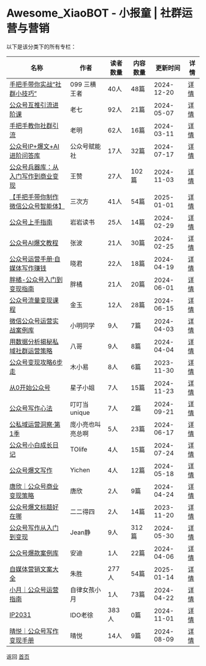 # Awesome_XiaoBOT - 小报童 | 社群运营与营销

以下是该分类下的所有专栏：

| 名称 | 作者 | 读者数量 | 内容数量 | 更新时间 | 详情 |
|------|------|----------|----------|----------|------|
| [手把手带你实战“社群小技巧”](https://xiaobot.net/p/WZ099?refer=0b133df9-27dc-423b-8101-639049001c13) | 099   三横王者 | 40人 | 48篇 |  2024-12-20 | [详情](data/WZ099.md) |
| [公众号互推引流进阶课](https://xiaobot.net/p/qishu718?refer=0b133df9-27dc-423b-8101-639049001c13) | 老七 | 92人 | 21篇 |  2024-05-07 | [详情](data/qishu718.md) |
| [手把手教你社群引流](https://xiaobot.net/p/cuhdsi?refer=0b133df9-27dc-423b-8101-639049001c13) | 老明 | 62人 | 16篇 |  2024-03-11 | [详情](data/cuhdsi.md) |
| [公众号IP+爆文+AI进阶问答库](https://xiaobot.net/p/gzhjdk?refer=0b133df9-27dc-423b-8101-639049001c13) | 公众号赋能社 | 17人 | 32篇 |  2024-07-17 | [详情](data/gzhjdk.md) |
| [公众号兵器库：从入门写作到商业变现](https://xiaobot.net/p/MinstrelWang?refer=0b133df9-27dc-423b-8101-639049001c13) | 王赞 | 27人 | 102篇 |  2024-11-03 | [详情](data/MinstrelWang.md) |
| [【手把手带你制作微信公众号智能体】](https://xiaobot.net/p/python_logic?refer=0b133df9-27dc-423b-8101-639049001c13) | 三次方 | 41人 | 54篇 |  2025-01-01 | [详情](data/python_logic.md) |
| [公众号上手指南](https://xiaobot.net/p/xcwithyygds?refer=0b133df9-27dc-423b-8101-639049001c13) | 岩岩读书 | 25人 | 14篇 |  2024-02-29 | [详情](data/xcwithyygds.md) |
| [公众号AI爆文教程](https://xiaobot.net/p/gzhaibwjc?refer=0b133df9-27dc-423b-8101-639049001c13) | 张波 | 21人 | 30篇 |  2024-02-25 | [详情](data/gzhaibwjc.md) |
| [公众号运营手册·自媒体写作赚钱](https://xiaobot.net/p/Johnna2324210?refer=0b133df9-27dc-423b-8101-639049001c13) | 晓君 | 22人 | 18篇 |  2024-04-19 | [详情](data/Johnna2324210.md) |
| [胖橘-公众号入门到变现指南](https://xiaobot.net/p/fun616161?refer=0b133df9-27dc-423b-8101-639049001c13) | 胖橘 | 21人 | 20篇 |  2024-06-01 | [详情](data/fun616161.md) |
| [公众号流量变现课程](https://xiaobot.net/p/JY001?refer=0b133df9-27dc-423b-8101-639049001c13) | 金玉 | 12人 | 28篇 |  2024-06-15 | [详情](data/JY001.md) |
| [微信公众号运营实战案例库](https://xiaobot.net/p/171055379?refer=0b133df9-27dc-423b-8101-639049001c13) | 小明同学 | 9人 | 7篇 |  2024-04-03 | [详情](data/171055379.md) |
| [用数据分析揭秘私域社群运营策略](https://xiaobot.net/p/albert184x?refer=0b133df9-27dc-423b-8101-639049001c13) | 八哥 | 9人 | 8篇 |  2024-04-04 | [详情](data/albert184x.md) |
| [公众号变现攻略6步走](https://xiaobot.net/p/yangmaliaoyuer?refer=0b133df9-27dc-423b-8101-639049001c13) | 木小易 | 8人 | 6篇 |  2023-11-30 | [详情](data/yangmaliaoyuer.md) |
| [从0开始公众号](https://xiaobot.net/p/xingzi20010?refer=0b133df9-27dc-423b-8101-639049001c13) | 星子小姐 | 7人 | 15篇 |  2024-11-23 | [详情](data/xingzi20010.md) |
| [公众号写作心法](https://xiaobot.net/p/ATT111186?refer=0b133df9-27dc-423b-8101-639049001c13) | 叮叮当unique | 7人 | 2篇 |  2024-09-21 | [详情](data/ATT111186.md) |
| [公私域运营洞察·第1季](https://xiaobot.net/p/gongsiyu01?refer=0b133df9-27dc-423b-8101-639049001c13) | 庞小亮也叫亮总啊 | 5人 | 23篇 |  2024-06-17 | [详情](data/gongsiyu01.md) |
| [公众号小白成长日记](https://xiaobot.net/p/ile321?refer=0b133df9-27dc-423b-8101-639049001c13) | TOlife | 4人 | 15篇 |  2024-07-24 | [详情](data/ile321.md) |
| [公众号爆文写作](https://xiaobot.net/p/gzxiezuo?refer=0b133df9-27dc-423b-8101-639049001c13) | Yichen | 4人 | 12篇 |  2024-05-18 | [详情](data/gzxiezuo.md) |
| [唐欣｜公众号商业变现策略](https://xiaobot.net/p/gzh?refer=0b133df9-27dc-423b-8101-639049001c13) | 唐欣 | 2人 | 9篇 |  2024-04-24 | [详情](data/gzh.md) |
| [公众号爆文标题好在哪](https://xiaobot.net/p/baowen10w?refer=0b133df9-27dc-423b-8101-639049001c13) | 二二得四 | 2人 | 14篇 |  2023-11-20 | [详情](data/baowen10w.md) |
| [公众号写作从入门到变现](https://xiaobot.net/p/Jean0903?refer=0b133df9-27dc-423b-8101-639049001c13) | Jean静 | 9人 | 312篇 |  2024-05-30 | [详情](data/Jean0903.md) |
| [公众号爆款案例库](https://xiaobot.net/p/20221214?refer=0b133df9-27dc-423b-8101-639049001c13) | 安迪 | 1人 | 22篇 |  2024-04-06 | [详情](data/20221214.md) |
| [自媒体营销文案大全](https://xiaobot.net/p/zs0523?refer=0b133df9-27dc-423b-8101-639049001c13) | 朱胜 | 277人 | 54篇 |  2025-01-14 | [详情](data/zs0523.md) |
| [小月｜公众号运营指南](https://xiaobot.net/p/grace4xy?refer=0b133df9-27dc-423b-8101-639049001c13) | 自律女孩小月 | 1人 | 73篇 |  2024-04-22 | [详情](data/grace4xy.md) |
| [IP2031](https://xiaobot.net/p/ip2031?refer=0b133df9-27dc-423b-8101-639049001c13) | IDO老徐 | 383人 | 0篇 |  2024-11-01 | [详情](data/ip2031.md) |
| [晴悦｜公众号写作变现手册](https://xiaobot.net/p/qingyue618?refer=0b133df9-27dc-423b-8101-639049001c13) | 晴悦 | 14人 | 9篇 |  2024-08-09 | [详情](data/qingyue618.md) |


返回 [首页](../README.md)
